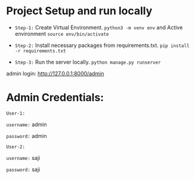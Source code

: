 # Project Setup and run locally

- `Step-1:` Create Virtual Environment. `python3 -m venv env` and Active environment `source env/bin/activate`

- `Step-2:` Install necessary packages from requirements.txt. `pip install -r requirements.txt`

- `Step-3:` Run the server locally. `python manage.py runserver`



admin login: http://127.0.0.1:8000/admin
# Admin Credentials:
`User-1:`

`username:` admin

`password:` admin

`User-2:`

`username:` saji

`password:` saji